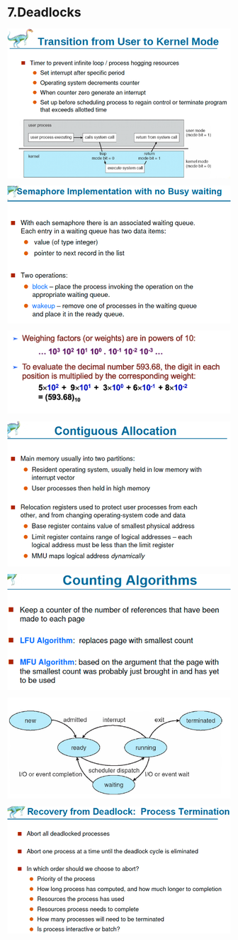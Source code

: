 # 7.Deadlocks

![](../.gitbook/assets/image%20%28129%29.png)

![](../.gitbook/assets/image%20%28128%29.png)

![](../.gitbook/assets/image%20%28138%29.png)

![](../.gitbook/assets/image%20%2838%29.png)

![](../.gitbook/assets/image%20%28122%29.png)

![](../.gitbook/assets/image%20%28153%29.png)

![](../.gitbook/assets/image%20%281%29.png)

